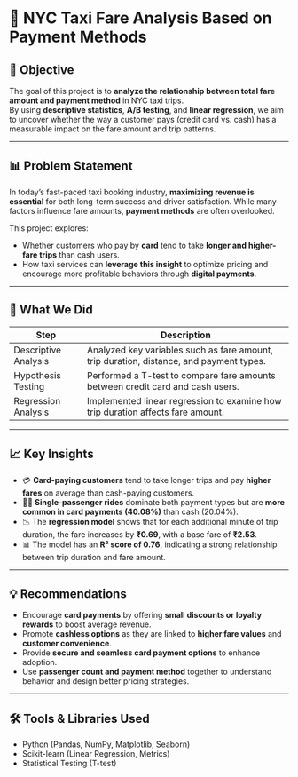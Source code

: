 
# 🚖 NYC Taxi Fare Analysis Based on Payment Methods

## 📌 Objective
The goal of this project is to **analyze the relationship between total fare amount and payment method** in NYC taxi trips.  
By using **descriptive statistics**, **A/B testing**, and **linear regression**, we aim to uncover whether the way a customer pays (credit card vs. cash) has a measurable impact on the fare amount and trip patterns.

---

## 📊 Problem Statement
In today’s fast-paced taxi booking industry, **maximizing revenue is essential** for both long-term success and driver satisfaction. While many factors influence fare amounts, **payment methods** are often overlooked.

This project explores:
- Whether customers who pay by **card** tend to take **longer and higher-fare trips** than cash users.
- How taxi services can **leverage this insight** to optimize pricing and encourage more profitable behaviors through **digital payments**.

---

## 🧠 What We Did

| Step                 | Description                                                                 |
|----------------------|------------------------------------------------------------------------------|
| Descriptive Analysis | Analyzed key variables such as fare amount, trip duration, distance, and payment types. |
| Hypothesis Testing   | Performed a T-test to compare fare amounts between credit card and cash users. |
| Regression Analysis  | Implemented linear regression to examine how trip duration affects fare amount. |

---

## 📈 Key Insights

- 💳 **Card-paying customers** tend to take longer trips and pay **higher fares** on average than cash-paying customers.
- 🧍‍♂️ **Single-passenger rides** dominate both payment types but are **more common in card payments (40.08%)** than cash (20.04%).
- 📉 The **regression model** shows that for each additional minute of trip duration, the fare increases by **₹0.69**, with a base fare of **₹2.53**.
- 📊 The model has an **R² score of 0.76**, indicating a strong relationship between trip duration and fare amount.

---

## 💡 Recommendations

- Encourage **card payments** by offering **small discounts or loyalty rewards** to boost average revenue.
- Promote **cashless options** as they are linked to **higher fare values** and **customer convenience**.
- Provide **secure and seamless card payment options** to enhance adoption.
- Use **passenger count and payment method** together to understand behavior and design better pricing strategies.

---

## 🛠️ Tools & Libraries Used

- Python (Pandas, NumPy, Matplotlib, Seaborn)
- Scikit-learn (Linear Regression, Metrics)
- Statistical Testing (T-test)


